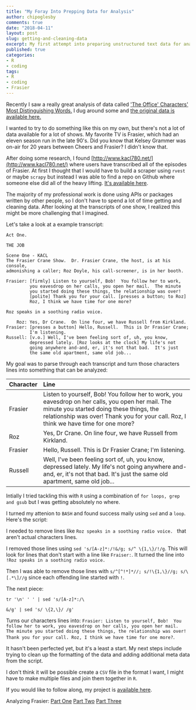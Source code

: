 ```yaml
---
title: "My Foray Into Prepping Data for Analysis"
author: chipoglesby
comments: true
date: "2018-04-11"
layout: post
slug: getting-and-cleaning-data
excerpt: My first attempt into preparing unstructured text data for analysis.
published: true
categories:
- R
- coding
tags:
- R
- coding
- Frasier
---
```


Recently I saw a really great analysis of data called
['The Office' Characters' Most Distinguishing Words.](https://www.reddit.com/r/dataisbeautiful/comments/8a4gbr/the_office_characters_most_distinguishing_words_oc/) I dug around some and
[the original data is available here.](https://docs.google.com/spreadsheets/d/18wS5AAwOh8QO95RwHLS95POmSNKA2jjzdt0phrxeAE0/edit#gid=747974534)

I wanted to try to do something like this on my own, but there's not a lot of data available for a lot of shows. My favorite TV is Frasier, which had an eleven season run in the late 90's. Did you know that Kelsey Grammer was on-air for 20 years between Cheers and Frasier? I didn't know that.

After doing some research, I found [http://www.kacl780.net/](http://www.kacl780.net/) where users have transcribed all of the episodes of Frasier. At first I thought that I would have to build a scraper using `rvest` or maybe `scrapy` but instead I was able to find a repo on Github where someone else did all of the heavy lifting. [It's available here](https://github.com/neckro/frasier/).

The majority of my professional work is done using APIs or packages written by other people, so I don't have to spend a lot of time getting and cleaning data. After looking at the transcripts of one show, I realized this might be more challenging that I imagined.

Let's take a look at a example transcript:

```
Act One.

THE JOB

Scene One - KACL
The Frasier Crane Show.  Dr. Frasier Crane, the host, is at his console,
admonishing a caller; Roz Doyle, his call-screener, is in her booth.

Frasier: [firmly] Listen to yourself, Bob!  You follow her to work,
         you eavesdrop on her calls, you open her mail.  The minute
         you started doing these things, the relationship was over!
         [polite] Thank you for your call. [presses a button; to Roz]
         Roz, I think we have time for one more?

Roz speaks in a soothing radio voice.

    Roz: Yes, Dr Crane.  On line four, we have Russell from Kirkland.
Frasier: [presses a button] Hello, Russell.  This is Dr Frasier Crane;
         I'm listening.
Russell: [v.o.] Well, I've been feeling sort of, uh, you know,
         depressed lately. [Roz looks at the clock] My life's not
         going anywhere and-and, er, it's not that bad.  It's just
         the same old apartment, same old job...
```

My goal was to parse through each transcript and turn those characters lines into something that can be analyzed:

|Character|Line|
|:---|:---|
| Frasier| Listen to yourself, Bob!  You follow her to work, you eavesdrop on her calls, you open her mail.  The minute you started doing these things, the relationship was over! Thank you for your call. Roz, I think we have time for one more?|
| Roz | Yes, Dr Crane.  On line four, we have Russell from Kirkland.|
| Frasier | Hello, Russell. This is Dr Frasier Crane; I'm listening.|
| Russell | Well, I've been feeling sort of, uh, you know, depressed lately. My life's not going anywhere and-and, er, it's not that bad.  It's just the same old apartment, same old job...|

Intially I tried tackling this with `R` using a combination of `for loops, grep and gsub` but I was getting absolutely no where.

I turned my attenion to `BASH` and found success maily using `sed` and a `loop`. Here's the script:

<script src="http://gist-it.appspot.com/github/chipoglesby/frasier/blob/master/bash/cleanFiles.sh"></script>

I needed to remove lines like `Roz speaks in a soothing radio voice.
` that aren't actual characters lines.

I removed those lines using `sed 's/[A-z]*:/!&/g; s/^ \{1,\}/!/g`. This will look for lines that don't start with a line like `Fraiser:`. It turned the line into `!Roz speaks in a soothing radio voice.`

Then I was able to remove those lines with `s/^[^!*]*//; s/!\{1,\}//g; s/\[.*\]//g` since each offending line started with `!`.

The next piece:
```
tr '\n' ' ' | sed 's/[A-z]*:/\

&/g' | sed 's/ \{2,\}/ /g'
```
Turns our characters lines into:
`Frasier: Listen to yourself, Bob!  You follow her to work, you eavesdrop on her calls, you open her mail.  The minute you started doing these things, the relationship was over! Thank you for your call. Roz, I think we have time for one more?`.

It hasn't been perfected yet, but it's a least a start. My next steps include trying to clean up the formatting of the data and adding additional meta data from the script.

I don't think it will be possible create a `CSV` file in the format I want, I might have to make multiple files and join them together in `R`.

If you would like to follow along, my project is [available here](https://github.com/chipoglesby/frasier).

Analyzing Frasier:
[Part One](/2018/04/getting-and-cleaning-data/)
[Part Two](/2018/04/getting-and-cleaning-dataII/)
[Part Three](/2018/04/getting-and-cleaning-dataIII/)

